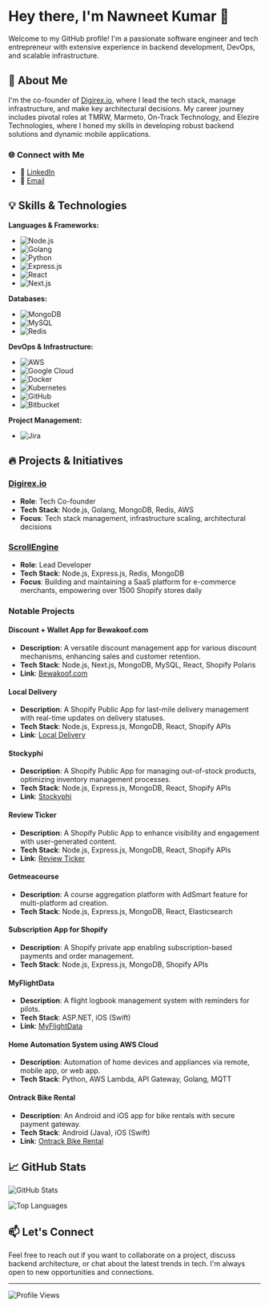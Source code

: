 # Hey there, I'm Nawneet Kumar 👋

Welcome to my GitHub profile! I'm a passionate software engineer and tech entrepreneur with extensive experience in backend development, DevOps, and scalable infrastructure. 

## 🚀 About Me

I'm the co-founder of [Digirex.io](https://digirex.io), where I lead the tech stack, manage infrastructure, and make key architectural decisions. My career journey includes pivotal roles at TMRW, Marmeto, On-Track Technology, and Elezire Technologies, where I honed my skills in developing robust backend solutions and dynamic mobile applications.

### 🌐 Connect with Me

- 💼 [LinkedIn](https://www.linkedin.com/in/nawneetsharma)
- 📧 [Email](mailto:nav.sharma47@outlook.com)

## 💡 Skills & Technologies

**Languages & Frameworks:**
- ![Node.js](https://img.shields.io/badge/Node.js-339933?style=flat&logo=nodedotjs&logoColor=white)
- ![Golang](https://img.shields.io/badge/Go-00ADD8?style=flat&logo=go&logoColor=white)
- ![Python](https://img.shields.io/badge/Python-3776AB?style=flat&logo=python&logoColor=white)
- ![Express.js](https://img.shields.io/badge/Express.js-000000?style=flat&logo=express&logoColor=white)
- ![React](https://img.shields.io/badge/React-61DAFB?style=flat&logo=react&logoColor=white)
- ![Next.js](https://img.shields.io/badge/Next.js-000000?style=flat&logo=nextdotjs&logoColor=white)

**Databases:**
- ![MongoDB](https://img.shields.io/badge/MongoDB-47A248?style=flat&logo=mongodb&logoColor=white)
- ![MySQL](https://img.shields.io/badge/MySQL-4479A1?style=flat&logo=mysql&logoColor=white)
- ![Redis](https://img.shields.io/badge/Redis-DC382D?style=flat&logo=redis&logoColor=white)

**DevOps & Infrastructure:**
- ![AWS](https://img.shields.io/badge/AWS-232F3E?style=flat&logo=amazon-aws&logoColor=white)
- ![Google Cloud](https://img.shields.io/badge/Google%20Cloud-4285F4?style=flat&logo=google-cloud&logoColor=white)
- ![Docker](https://img.shields.io/badge/Docker-2496ED?style=flat&logo=docker&logoColor=white)
- ![Kubernetes](https://img.shields.io/badge/Kubernetes-326CE5?style=flat&logo=kubernetes&logoColor=white)
- ![GitHub](https://img.shields.io/badge/GitHub-181717?style=flat&logo=github&logoColor=white)
- ![Bitbucket](https://img.shields.io/badge/Bitbucket-0052CC?style=flat&logo=bitbucket&logoColor=white)

**Project Management:**
- ![Jira](https://img.shields.io/badge/Jira-0052CC?style=flat&logo=jira&logoColor=white)

## 🔥 Projects & Initiatives

### [Digirex.io](https://digirex.io)
- **Role**: Tech Co-founder
- **Tech Stack**: Node.js, Golang, MongoDB, Redis, AWS
- **Focus**: Tech stack management, infrastructure scaling, architectural decisions

### [ScrollEngine](https://scrollengine.io)
- **Role**: Lead Developer
- **Tech Stack**: Node.js, Express.js, Redis, MongoDB
- **Focus**: Building and maintaining a SaaS platform for e-commerce merchants, empowering over 1500 Shopify stores daily

### Notable Projects

#### Discount + Wallet App for Bewakoof.com
- **Description**: A versatile discount management app for various discount mechanisms, enhancing sales and customer retention.
- **Tech Stack**: Node.js, Next.js, MongoDB, MySQL, React, Shopify Polaris
- **Link**: [Bewakoof.com](https://www.bewakoof.com/)

#### Local Delivery
- **Description**: A Shopify Public App for last-mile delivery management with real-time updates on delivery statuses.
- **Tech Stack**: Node.js, Express.js, MongoDB, React, Shopify APIs
- **Link**: [Local Delivery](https://apps.shopify.com/local-delivery-store-pickup)

#### Stockyphi
- **Description**: A Shopify Public App for managing out-of-stock products, optimizing inventory management processes.
- **Tech Stack**: Node.js, Express.js, MongoDB, React, Shopify APIs
- **Link**: [Stockyphi](https://apps.shopify.com/stockyphi)

#### Review Ticker
- **Description**: A Shopify Public App to enhance visibility and engagement with user-generated content.
- **Tech Stack**: Node.js, Express.js, MongoDB, React, Shopify APIs
- **Link**: [Review Ticker](https://apps.shopify.com/reviewticker)

#### Getmeacourse
- **Description**: A course aggregation platform with AdSmart feature for multi-platform ad creation.
- **Tech Stack**: Node.js, Express.js, MongoDB, React, Elasticsearch

#### Subscription App for Shopify
- **Description**: A Shopify private app enabling subscription-based payments and order management.
- **Tech Stack**: Node.js, Express.js, MongoDB, Shopify APIs

#### MyFlightData
- **Description**: A flight logbook management system with reminders for pilots.
- **Tech Stack**: ASP.NET, iOS (Swift)
- **Link**: [MyFlightData](http://www.myflightdata.com/)

#### Home Automation System using AWS Cloud
- **Description**: Automation of home devices and appliances via remote, mobile app, or web app.
- **Tech Stack**: Python, AWS Lambda, API Gateway, Golang, MQTT

#### Ontrack Bike Rental
- **Description**: An Android and iOS app for bike rentals with secure payment gateway.
- **Tech Stack**: Android (Java), iOS (Swift)
- **Link**: [Ontrack Bike Rental](https://play.google.com/store/apps/details?id=com.ontrack.ontrack)

## 📈 GitHub Stats

![GitHub Stats](https://github-readme-stats.vercel.app/api?username=nawneetsharma&show_icons=true&theme=radical)

![Top Languages](https://github-readme-stats.vercel.app/api/top-langs/?username=nawneetsharma&layout=compact&theme=radical)

## 📫 Let's Connect

Feel free to reach out if you want to collaborate on a project, discuss backend architecture, or chat about the latest trends in tech. I'm always open to new opportunities and connections.

---

![Profile Views](https://komarev.com/ghpvc/?username=nawneetsharma&style=flat-square&color=blue)
